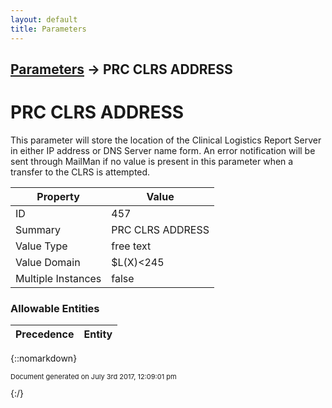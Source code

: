 ```yaml
---
layout: default
title: Parameters
---
```


## [Parameters](TableOfContents) &#8594; PRC CLRS ADDRESS
# PRC CLRS ADDRESS

This parameter will store the location of the Clinical Logistics Report Server in either IP address or DNS Server name form.  An error notification will be sent through MailMan if no value is present in this parameter when a transfer to the CLRS is attempted.

Property | Value
--- | ---
ID | 457
Summary | PRC CLRS ADDRESS
Value Type | free text
Value Domain | $L(X)&lt;245
Multiple Instances | false

### Allowable Entities

Precedence | Entity
--- | ---

{::nomarkdown} <br/><p style="font-size: 11px">Document generated on July 3rd 2017, 12:09:01 pm</p>{:/}